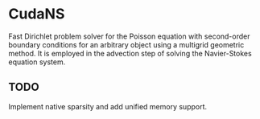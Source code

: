 # CudaNS
Fast Dirichlet problem solver for the Poisson equation with second-order boundary conditions for an arbitrary object using a multigrid geometric method. It is employed in the advection step of solving the Navier-Stokes equation system.

## TODO
Implement native sparsity and add unified memory support. 
